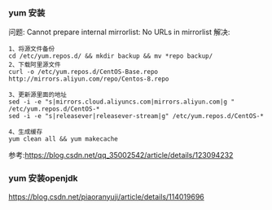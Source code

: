 

### yum 安装
问题:
Cannot prepare internal mirrorlist: No URLs in mirrorlist
解决:
```
1、将源文件备份 
cd /etc/yum.repos.d/ && mkdir backup && mv *repo backup/ 
2、下载阿里源文件 
curl -o /etc/yum.repos.d/CentOS-Base.repo http://mirrors.aliyun.com/repo/Centos-8.repo 

3、更新源里面的地址 
sed -i -e "s|mirrors.cloud.aliyuncs.com|mirrors.aliyun.com|g " /etc/yum.repos.d/CentOS-*
sed -i -e "s|releasever|releasever-stream|g" /etc/yum.repos.d/CentOS-* 

4、生成缓存 
yum clean all && yum makecache
```
参考:https://blog.csdn.net/qq_35002542/article/details/123094232



### yum 安装openjdk
https://blog.csdn.net/piaoranyuji/article/details/114019696

